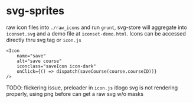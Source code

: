 # svg-sprites
raw icon files into `./raw_icons` and run `grunt`, svg-store will aggregate into `iconset.svg` and a demo file at `iconset-demo.html`. Icons can be accessed directly thru svg tag or `icon.js`
```
<Icon
	name="save"
	alt="save course"
	iconclass="saveIcon icon-dark"
	onClick={() => dispatch(saveCourse(course.courseID))}
/>
```
TODO:
flickering issue, preloader in `icon.js`
itlogo svg is not rendering properly, using png before can get a raw svg w/o masks
